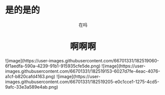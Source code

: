 # 是的是的
<p align="center">在吗</p>
<h1 align="center">啊啊啊</h1>
![image](https://user-images.githubusercontent.com/66701331/182519060-6f1aedfa-590a-4239-91b1-915935cfe5de.png)
![image](https://user-images.githubusercontent.com/66701331/182519153-6027d7fe-4eac-4076-a1cf-b820cafd4163.png)
![image](https://user-images.githubusercontent.com/66701331/182519205-e0c1cce1-1275-4cd5-9afc-33e3a589e4ab.png)


